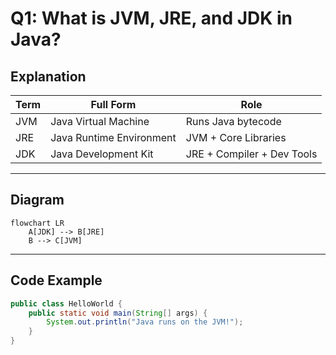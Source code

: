 # Q1: What is JVM, JRE, and JDK in Java?

## Explanation

| Term | Full Form | Role |
|------|-----------|------|
| JVM  | Java Virtual Machine | Runs Java bytecode |
| JRE  | Java Runtime Environment | JVM + Core Libraries |
| JDK  | Java Development Kit | JRE + Compiler + Dev Tools |

---

## Diagram

```mermaid
flowchart LR
    A[JDK] --> B[JRE]
    B --> C[JVM]
```
---

## Code Example

```java
public class HelloWorld {
    public static void main(String[] args) {
        System.out.println("Java runs on the JVM!");
    }
}
```